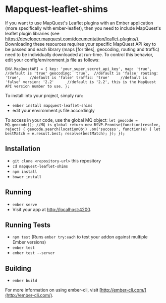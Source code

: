 # Mapquest-leaflet-shims

If you want to use MapQuest's Leaflet plugins with an Ember application (more specifically with ember-leaflet),
then you need to include MapQuest's leaflet plugin libraries (see https://developer.mapquest.com/documentation/leaflet-plugins/). Downloading these resources requires your specific
MapQuest API key to be passed and each library (maps [for tiles], geocoding, routing and traffic) need to be individually downloaded at run-time. To control this behavior, edit your config/environment.js file as follows:

`ENV.MapQuestAPI = {
    key: 'your_super_secret_api_key',
    map: 'true',        //default is 'true'
    geocoding: 'true',  //default is 'false'
    routing: 'true',    //default is 'false'
    traffic: 'true'     //default is 'false'
    version: '2.2'      //default is '2.2', this is the MapQuest API version number to use.
  };`

To install into your project, simply run:

* `ember install mapquest-leaflet-shims`
* edit your environment.js file accordingly

To access in your code, use the global MQ object:
`let geocode = MQ.geocode(); //MQ is global
    return new RSVP.Promise(function(resolve, reject) {
      geocode.search(locationObj)
        .on('success', function(e) {
          let bestMatch = e.result.best;
          resolve(bestMatch);
        });
    });`

## Installation

* `git clone <repository-url>` this repository
* `cd mapquest-leaflet-shims`
* `npm install`
* `bower install`

## Running

* `ember serve`
* Visit your app at [http://localhost:4200](http://localhost:4200).

## Running Tests

* `npm test` (Runs `ember try:each` to test your addon against multiple Ember versions)
* `ember test`
* `ember test --server`

## Building

* `ember build`

For more information on using ember-cli, visit [http://ember-cli.com/](http://ember-cli.com/).

